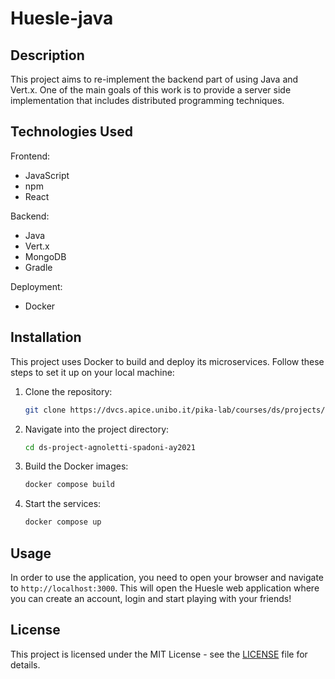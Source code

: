 # Huesle-java

## Description

This project aims to re-implement the backend part of [](Huesle) using Java and Vert.x.
One of the main goals of this work is to provide a server side implementation that includes distributed programming
techniques.

## Technologies Used

Frontend:

- JavaScript
- npm
- React

Backend:

- Java
- Vert.x
- MongoDB
- Gradle

Deployment:

- Docker

## Installation

This project uses Docker to build and deploy its microservices. Follow these steps to set it up on your local machine:

1. Clone the repository:
    ```bash
    git clone https://dvcs.apice.unibo.it/pika-lab/courses/ds/projects/ds-project-agnoletti-spadoni-ay2021.git
    ```
2. Navigate into the project directory:
    ```bash
    cd ds-project-agnoletti-spadoni-ay2021
    ```
3. Build the Docker images:
    ```bash
    docker compose build
    ```
4. Start the services:
    ```bash
    docker compose up
    ```

## Usage

In order to use the application, you need to open your browser and navigate to `http://localhost:3000`.
This will open the Huesle web application where you can create an account, login and start playing with your friends!

## License

This project is licensed under the MIT License - see the [LICENSE](LICENSE) file for details.